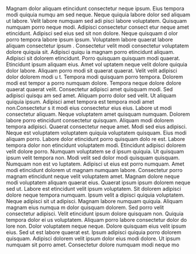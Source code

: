 Magnam dolor aliquam etincidunt consectetur neque ipsum. Eius tempora modi quiquia numqu
am sed neque. Neque quiquia labore dolor sed aliquam ut labore. Velit labore numquam sed adi
pisci labore voluptatem. Quisquam numquam porro neque modi. Adipisci consectetur consect
etur neque amet etincidunt. Adipisci sed eius sed sit non dolore. Neque quisquam d
olor porro tempora labore ipsum ipsum. Voluptatem labore quaerat labore aliquam consectetur ipsum
. Consectetur velit modi consectetur voluptatem dolore quiquia sit.  Adipisci quiqu
ia magnam porro etincidunt aliquam. Adipisci sit dolorem etincidunt. Porro quisquam quisquam modi quaerat. Etincidunt ipsum aliquam eius. Amet vol
uptatem neque velit dolore quiquia dolor labore. Aliquam porro modi sit quaerat quaerat.  Velit velit adipisci dolor dolorem modi u
t. Tempora modi quisquam porro tempora. Dolorem modi est tempor
a porro numquam dolore. Tempora neque dolore dolore quaerat quaerat velit. Consectetur adipisci amet quisquam modi. Sed adipisci quisqu
am sed amet. Aliquam porro dolor sed velit. Ut aliquam quiquia ipsum. Adipisci amet tempora est tempora modi amet non.Consectetur s
it modi eius consectetur eius eius. Labore ut modi consectetur aliquam. Neque voluptatem amet quisquam numquam. Dolorem
 labore porro etincidunt consectetur quisquam. Aliquam modi dolorem tempora adipisci. Quaerat consectetur neque amet.  Modi sed eius
 adipisci. Neque est voluptatem voluptatem quiquia voluptatem quisquam. Eius modi aliquam porro. Labore dolor etincidunt porro quisquam dolo
re est. Labore tempora dolor non etincidunt voluptatem modi. Etincidunt adipisci dolorem velit dolore porro. Numquam voluptatem se
d ipsum quiquia. Ut quisquam ipsum velit tempora non. Modi velit sed dolor modi quisquam quisquam. Numquam non est vo
luptatem.  Adipisci ut eius est porro numquam. Amet modi etincidunt dolorem ut magnam numquam labore. Consectetur porro magnam
 etincidunt neque velit voluptatem amet. Magnam dolore neque modi voluptatem aliquam quaerat eius. Quaerat ipsum ipsum dolorem neque sed
 ut. Labore est etincidunt velit ipsum voluptatem. Sit dolorem adipisci dolore neque tempora numquam. Ipsum velit a
dipisci quiquia voluptatem.  Neque adipisci sit ut adipisci. Magnam labore numquam quiquia. Aliquam magnam eius numqua
m dolor quisquam dolorem. Sed porro velit consectetur adipisci. Velit etincidunt ipsum dolore quisquam non.  Quiquia tempora dolor ei
us voluptatem. Aliquam porro labore consectetur dolor do
lore non. Dolor voluptatem neque neque. Dolore quisquam eius velit ipsum eius. Sed ut est labore quaerat est. Ipsum adipisci quiquia
 porro dolorem quisquam. Adipisci dolorem velit ipsum dolor eius modi dolore. Ut ipsum numquam sit porro amet. Consectetur dolore numquam modi neque mo
